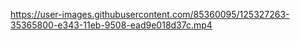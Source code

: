 

https://user-images.githubusercontent.com/85360095/125327263-35365800-e343-11eb-9508-ead9e018d37c.mp4


